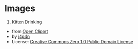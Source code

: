 # Images

1. [Kitten Drinking](https://openclipart.org/detail/322094/kitten-drinking)
  - from [Open Clipart][openclipart]
  - by [j4p4n](https://openclipart.org/artist/j4p4n)
  - License: [Creative Commons Zero 1.0 Public Domain License][cczero]

[openclipart]: https://openclipart.org/
[cczero]: https://creativecommons.org/publicdomain/zero/1.0/
